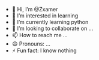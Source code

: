 - 👋 Hi, I’m @Zxamer
- 👀 I’m interested in learning
- 🌱 I’m currently learning python
- 💞️ I’m looking to collaborate on ...
- 📫 How to reach me ...
- 😄 Pronouns: ...
- ⚡ Fun fact: I know nothing 

<!---
Zxamer/Zxamer is a ✨ special ✨ repository because its `README.md` (this file) appears on your GitHub profile.
You can click the Preview link to take a look at your changes.
--->
